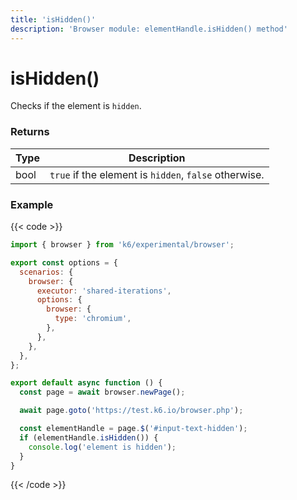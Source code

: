 ```yaml
---
title: 'isHidden()'
description: 'Browser module: elementHandle.isHidden() method'
---
```


# isHidden()

Checks if the element is `hidden`.

### Returns

| Type | Description                                           |
| ---- | ----------------------------------------------------- |
| bool | `true` if the element is `hidden`, `false` otherwise. |

### Example

{{< code >}}

```javascript
import { browser } from 'k6/experimental/browser';

export const options = {
  scenarios: {
    browser: {
      executor: 'shared-iterations',
      options: {
        browser: {
          type: 'chromium',
        },
      },
    },
  },
};

export default async function () {
  const page = await browser.newPage();

  await page.goto('https://test.k6.io/browser.php');

  const elementHandle = page.$('#input-text-hidden');
  if (elementHandle.isHidden()) {
    console.log('element is hidden');
  }
}
```

{{< /code >}}
